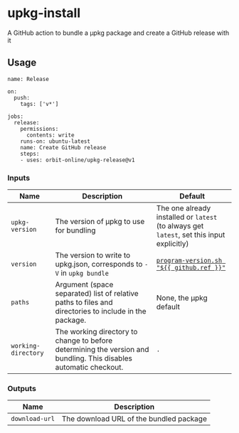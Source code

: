# upkg-install

A GitHub action to bundle a μpkg package and create a GitHub release with it

## Usage

```
name: Release

on:
  push:
    tags: ['v*']

jobs:
  release:
    permissions:
      contents: write
    runs-on: ubuntu-latest
    name: Create GitHub release
    steps:
    - uses: orbit-online/upkg-release@v1
```

### Inputs

| Name                | Description                                                                                                       | Default                                                                                     |
| ------------------- | ----------------------------------------------------------------------------------------------------------------- | ------------------------------------------------------------------------------------------- |
| `upkg-version`      | The version of μpkg to use for bundling                                                                           | The one already installed or `latest` (to always get `latest`, set this input explicitly)   |
| `version`           | The version to write to upkg.json, corresponds to `-V` in `upkg bundle`                                           | [`program-version.sh "${{ github.ref }}"`](https://github.com/orbit-online/program-version) |
| `paths`             | Argument (space separated) list of relative paths to files and directories to include in the package.             | None, the μpkg default                                                                      |
| `working-directory` | The working directory to change to before determining the version and bundling. This disables automatic checkout. | `.`                                                                                         |

### Outputs

| Name           | Description                             |
| -------------- | --------------------------------------- |
| `download-url` | The download URL of the bundled package |
